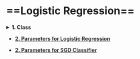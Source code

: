 # ==Logistic Regression==

<details><summary><b>1. Class<b></summary>
<p>
~~~python
class sklearn.linear_model.LogisticRegression(penalty=’l2’, dual=False, tol=0.0001, C=1.0, fit_intercept=True, intercept_scaling=1, class_weight=None, random_state=None, solver=’warn’, max_iter=100, multi_class=’warn’, verbose=0, warm_start=False, n_jobs=None, l1_ratio=None)
~~~

~~~python
class sklearn.linear_model.SGDClassifier(loss=’log’, penalty=’l2’, alpha=0.0001, l1_ratio=0.15, fit_intercept=True, max_iter=1000, tol=0.001, shuffle=True, verbose=0, epsilon=0.1, n_jobs=None, random_state=None, learning_rate=’optimal’, eta0=0.0, power_t=0.5, early_stopping=False, validation_fraction=0.1, n_iter_no_change=5, class_weight=None, warm_start=False, average=False)
~~~
</p>
</details>

- [<span style='color:#333333'><b>2. Parameters for Logistic Regression<b></span>](file:///media/mosaab/Volume/Personal/Development/Courses%20Docs/Sklearn/sklearn.linear_model.LogisticRegression.html)

- [<span style='color:#333333'><b>2. Parameters for SGD Classifier<b></span>](file:///media/mosaab/Volume/Personal/Development/Courses%20Docs/Sklearn/sklearn.linear_model.SGDClassifier.html)

